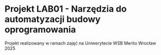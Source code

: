 # Projekt LAB01 - Narzędzia do automatyzacji budowy oprogramowania
Projekt realizowany w ramach zajęć na Uniwerytecie WSB Merito Wrocław 2025